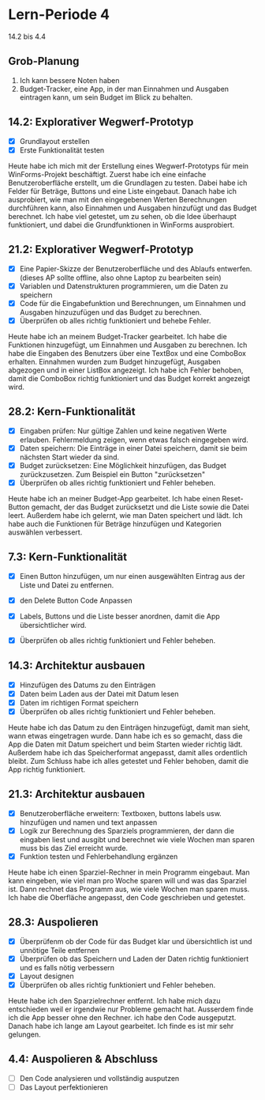 # Lern-Periode 4

14.2 bis 4.4

## Grob-Planung

1. Ich kann bessere Noten haben
2. Budget-Tracker, eine App, in der man Einnahmen und Ausgaben eintragen kann, um sein Budget im Blick zu behalten.

## 14.2: Explorativer Wegwerf-Prototyp

- [x] Grundlayout erstellen
- [x] Erste Funktionalität testen

Heute habe ich mich mit der Erstellung eines Wegwerf-Prototyps für mein WinForms-Projekt beschäftigt. Zuerst habe ich eine einfache Benutzeroberfläche erstellt, um die Grundlagen zu testen. Dabei habe ich Felder für Beträge, Buttons und eine Liste eingebaut. Danach habe ich ausprobiert, wie man mit den eingegebenen Werten Berechnungen durchführen kann, also Einnahmen und Ausgaben hinzufügt und das Budget berechnet. Ich habe viel getestet, um zu sehen, ob die Idee überhaupt funktioniert, und dabei die Grundfunktionen in WinForms ausprobiert.


## 21.2: Explorativer Wegwerf-Prototyp

- [x] Eine Papier-Skizze der Benutzeroberfläche und des Ablaufs entwerfen. (dieses AP sollte offline, also ohne Laptop zu bearbeiten sein)
- [x] Variablen und Datenstrukturen programmieren, um die Daten zu speichern 
- [x] Code für die Eingabefunktion und Berechnungen, um Einnahmen und Ausgaben hinzuzufügen und das Budget zu berechnen.
- [x] Überprüfen ob alles richtig funktioniert und behebe Fehler.

Heute habe ich an meinem Budget-Tracker gearbeitet. Ich habe die Funktionen hinzugefügt, um Einnahmen und Ausgaben zu berechnen. Ich habe die Eingaben des Benutzers über eine TextBox und eine ComboBox erhalten. Einnahmen wurden zum Budget hinzugefügt, Ausgaben abgezogen und in einer ListBox angezeigt. Ich habe ich Fehler behoben, damit die ComboBox richtig funktioniert und das Budget korrekt angezeigt wird.


## 28.2: Kern-Funktionalität
- [x] Eingaben prüfen: Nur gültige Zahlen und keine negativen Werte erlauben. Fehlermeldung zeigen, wenn etwas falsch eingegeben wird.
- [x] Daten speichern: Die Einträge in einer Datei speichern, damit sie beim nächsten Start wieder da sind.
- [x] Budget zurücksetzen: Eine Möglichkeit hinzufügen, das Budget zurückzusetzen. Zum Beispiel ein Button "zurücksetzen"
- [x] Überprüfen ob alles richtig funktioniert und Fehler beheben.

Heute habe ich an meiner Budget-App gearbeitet. Ich habe einen Reset-Button gemacht, der das Budget zurücksetzt und die Liste sowie die Datei leert. Außerdem habe ich gelernt, wie man Daten speichert und lädt. Ich habe auch die Funktionen für Beträge hinzufügen und Kategorien auswählen verbessert.

## 7.3: Kern-Funktionalität
- [x] Einen Button hinzufügen, um nur einen ausgewählten Eintrag aus der Liste und Datei zu entfernen.
- [x] den Delete Button Code Anpassen
- [x] Labels, Buttons und die Liste besser anordnen, damit die App übersichtlicher wird.
- [x] Überprüfen ob alles richtig funktioniert und Fehler beheben.




## 14.3: Architektur ausbauen
- [x] Hinzufügen des Datums zu den Einträgen
- [x] Daten beim Laden aus der Datei mit Datum lesen
- [x] Daten im richtigen Format speichern
- [x] Überprüfen ob alles richtig funktioniert und Fehler beheben.

Heute habe ich das Datum zu den Einträgen hinzugefügt, damit man sieht, wann etwas eingetragen wurde. Dann habe ich es so gemacht, dass die App die Daten mit Datum speichert und beim Starten wieder richtig lädt. Außerdem habe ich das Speicherformat angepasst, damit alles ordentlich bleibt. Zum Schluss habe ich alles getestet und Fehler behoben, damit die App richtig funktioniert.
      
## 21.3: Architektur ausbauen
- [x] Benutzeroberfläche erweitern: Textboxen, buttons labels usw. hinzufügen und namen und text anpassen
- [x] Logik zur Berechnung des Sparziels programmieren, der dann die eingaben liest und ausgibt und berechnet wie viele Wochen man sparen muss bis das Ziel erreicht wurde.
- [x] Funktion testen und Fehlerbehandlung ergänzen

Heute habe ich einen Sparziel-Rechner in mein Programm eingebaut. Man kann eingeben, wie viel man pro Woche sparen will und was das Sparziel ist. Dann rechnet das Programm aus, wie viele Wochen man sparen muss. Ich habe die Oberfläche angepasst, den Code geschrieben und getestet.


## 28.3: Auspolieren
- [x] Überprüfenm ob der Code für das Budget klar und übersichtlich ist und unnötige Teile entfernen
- [x] Überprüfen ob das Speichern und Laden der Daten richtig funktioniert und es falls nötig verbessern
- [x] Layout designen
- [x] Überprüfen ob alles richtig funktioniert und Fehler beheben.

Heute habe ich den Sparzielrechner entfernt. Ich habe mich dazu entschieden weil er irgendwie nur Probleme gemacht hat. Ausserdem finde ich die App besser ohne den Rechner. ich habe den Code ausgeputzt. Danach habe ich lange am Layout gearbeitet. Ich finde es ist mir sehr gelungen. 

## 4.4: Auspolieren & Abschluss
- [ ] Den Code analysieren und vollständig ausputzen
- [ ] Das Layout perfektionieren
